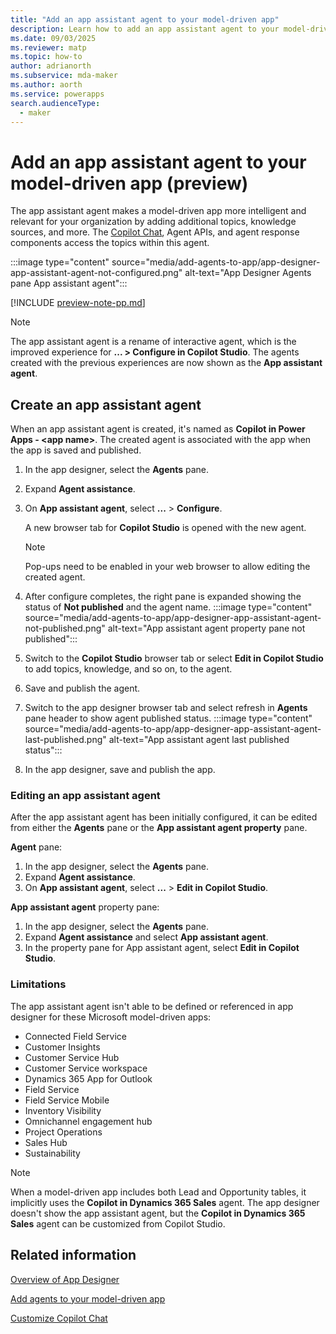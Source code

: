```yaml
---
title: "Add an app assistant agent to your model-driven app" 
description: Learn how to add an app assistant agent to your model-driven app in Power Apps.
ms.date: 09/03/2025
ms.reviewer: matp
ms.topic: how-to
author: adrianorth
ms.subservice: mda-maker
ms.author: aorth
ms.service: powerapps
search.audienceType: 
  - maker
---
```

# Add an app assistant agent to your model-driven app (preview)

The app assistant agent makes a model-driven app more intelligent and relevant for your organization by adding additional topics, knowledge sources, and more. The [Copilot Chat](add-ai-copilot.md), Agent APIs, and agent response components access the topics within this agent.

:::image type="content" source="media/add-agents-to-app/app-designer-app-assistant-agent-not-configured.png" alt-text="App Designer Agents pane App assistant agent":::

[!INCLUDE [preview-note-pp.md](../../../shared/preview-includes/preview-note-pp.md)]

> [!NOTE]
> The app assistant agent is a rename of interactive agent, which is the improved experience for **... > Configure in Copilot Studio**. The agents created with the previous experiences are now shown as the **App assistant agent**.

## Create an app assistant agent

When an app assistant agent is created, it's named as **Copilot in Power Apps - \<app name\>**. The created agent is associated with the app when the app is saved and published.

1. In the app designer, select the **Agents** pane.
1. Expand **Agent assistance**.
1. On **App assistant agent**, select **...** > **Configure**.

   A new browser tab for **Copilot Studio** is opened with the new agent.
   > [!NOTE]
   > Pop-ups need to be enabled in your web browser to allow editing the created agent.
1. After configure completes, the right pane is expanded showing the status of **Not published** and the agent name.
   :::image type="content" source="media/add-agents-to-app/app-designer-app-assistant-agent-not-published.png" alt-text="App assistant agent property pane not published":::
1. Switch to the **Copilot Studio** browser tab or select **Edit in Copilot Studio** to add topics, knowledge, and so on, to the agent.
1. Save and publish the agent.
1. Switch to the app designer browser tab and select refresh in **Agents** pane header to show agent published status.
   :::image type="content" source="media/add-agents-to-app/app-designer-app-assistant-agent-last-published.png" alt-text="App assistant agent last published status":::
1. In the app designer, save and publish the app.

### Editing an app assistant agent

After the app assistant agent has been initially configured, it can be edited from either the **Agents** pane or the **App assistant agent property** pane.

**Agent** pane:

1. In the app designer, select the **Agents** pane.
1. Expand **Agent assistance**.
1. On **App assistant agent**, select **...** > **Edit in Copilot Studio**.

**App assistant agent** property pane:

1. In the app designer, select the **Agents** pane.
1. Expand **Agent assistance** and select **App assistant agent**.
1. In the property pane for App assistant agent, select **Edit in Copilot Studio**.

### Limitations

The app assistant agent isn't able to be defined or referenced in app designer for these Microsoft model-driven apps:

- Connected Field Service
- Customer Insights
- Customer Service Hub
- Customer Service workspace
- Dynamics 365 App for Outlook
- Field Service
- Field Service Mobile
- Inventory Visibility
- Omnichannel engagement hub
- Project Operations
- Sales Hub
- Sustainability

> [!NOTE]
> When a model-driven app includes both Lead and Opportunity tables, it implicitly uses the **Copilot in Dynamics 365 Sales** agent. The app designer doesn't show the app assistant agent, but the **Copilot in Dynamics 365 Sales** agent can be customized from Copilot Studio.

## Related information

[Overview of App Designer](app-designer-overview.md)

[Add agents to your model-driven app](add-agents-to-app.md)

[Customize Copilot Chat](customize-copilot-chat.md)

